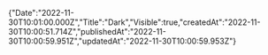 {"Date":"2022-11-30T10:01:00.000Z","Title":"Dark","Visible":true,"createdAt":"2022-11-30T10:00:51.714Z","publishedAt":"2022-11-30T10:00:59.951Z","updatedAt":"2022-11-30T10:00:59.953Z"}